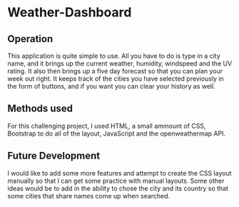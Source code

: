 # Weather-Dashboard




## Operation
This application is quite simple to use. All you have to do is type in a city name,
and it brings up the current weather, humidity, windspeed and the UV rating.
It also then brings up a five day forecast so that you can plan your week out right.
It keeps track of the cities you have selected previously in the form of buttons, and 
if you want you can clear your history as well.

## Methods used
For this challenging project, I used HTML, a small ammount of CSS, Bootstrap to do all of
the layout, JavaScript and the openweathermap API.

## Future Development
I would like to add some more features and attempt to create the CSS layout manually so 
that I can get some practice with manual layouts. Some other ideas would be to add in 
the ability to chose the city and its country so that some cities that share names
come up when searched.